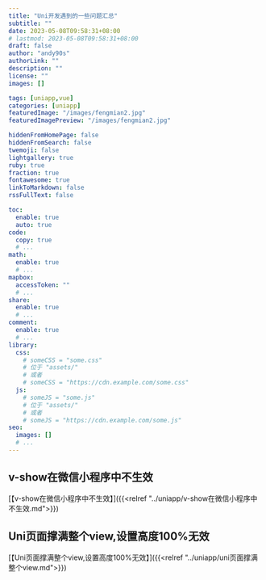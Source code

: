 ```yaml
---
title: "Uni开发遇到的一些问题汇总"
subtitle: ""
date: 2023-05-08T09:58:31+08:00
# lastmod: 2023-05-08T09:58:31+08:00
draft: false
author: "andy90s"
authorLink: ""
description: ""
license: ""
images: []

tags: [uniapp,vue]
categories: [uniapp]
featuredImage: "/images/fengmian2.jpg"
featuredImagePreview: "/images/fengmian2.jpg"

hiddenFromHomePage: false
hiddenFromSearch: false
twemoji: false
lightgallery: true
ruby: true
fraction: true
fontawesome: true
linkToMarkdown: false
rssFullText: false

toc:
  enable: true
  auto: true
code:
  copy: true
  # ...
math:
  enable: true
  # ...
mapbox:
  accessToken: ""
  # ...
share:
  enable: true
  # ...
comment:
  enable: true
  # ...
library:
  css:
    # someCSS = "some.css"
    # 位于 "assets/"
    # 或者
    # someCSS = "https://cdn.example.com/some.css"
  js:
    # someJS = "some.js"
    # 位于 "assets/"
    # 或者
    # someJS = "https://cdn.example.com/some.js"
seo:
  images: []
  # ...
---
```

<!--more-->
## v-show在微信小程序中不生效
[【v-show在微信小程序中不生效】]({{<relref "../uniapp/v-show在微信小程序中不生效.md">}})
## Uni页面撑满整个view,设置高度100%无效
[【Uni页面撑满整个view,设置高度100%无效】]({{<relref "../uniapp/uni页面撑满整个view.md">}})
